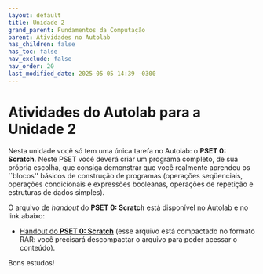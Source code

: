 ```yaml
---
layout: default
title: Unidade 2
grand_parent: Fundamentos da Computação
parent: Atividades no Autolab
has_children: false
has_toc: false
nav_exclude: false
nav_order: 20
last_modified_date: 2025-05-05 14:39 -0300
---
```


# Atividades do Autolab para a Unidade 2

Nesta unidade você só tem uma única tarefa no Autolab: o **PSET 0:
Scratch**. Neste PSET você deverá criar um programa completo, de sua própria
escolha, que consiga demonstrar que você realmente aprendeu os ``blocos''
básicos de construção de programas (operações seqüenciais, operações
condicionais e expressões booleanas, operações de repetição e estruturas de
dados simples).

O arquivo de *handout* do **PSET 0: Scratch** está disponível no Autolab e no
link abaixo:

* [Handout do **PSET 0:
  Scratch**](/assets/disciplinas/fundcomp/2025_1/cs50_scratch-handout.rar) (esse
  arquivo está compactado no formato RAR: você precisará descompactar o arquivo
  para poder acessar o conteúdo).
  
Bons estudos!
